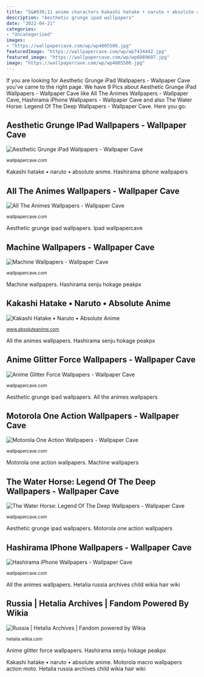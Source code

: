 ```yaml
---
title: "5&#039;11 anime characters Kakashi hatake • naruto • absolute anime"
description: "Aesthetic grunge ipad wallpapers"
date: "2022-04-21"
categories:
- "Uncategorized"
images:
- "https://wallpapercave.com/wp/wp4005506.jpg"
featuredImage: "https://wallpapercave.com/wp/wp7434442.jpg"
featured_image: "https://wallpapercave.com/wp/wp6089607.jpg"
image: "https://wallpapercave.com/wp/wp4005506.jpg"
---
```


If you are looking for Aesthetic Grunge iPad Wallpapers - Wallpaper Cave you've came to the right page. We have 9 Pics about Aesthetic Grunge iPad Wallpapers - Wallpaper Cave like All The Animes Wallpapers - Wallpaper Cave, Hashirama iPhone Wallpapers - Wallpaper Cave and also The Water Horse: Legend Of The Deep Wallpapers - Wallpaper Cave. Here you go:

## Aesthetic Grunge IPad Wallpapers - Wallpaper Cave

![Aesthetic Grunge iPad Wallpapers - Wallpaper Cave](https://wallpapercave.com/wp/wp5176856.jpg "Hashirama senju hokage peakpx")

<small>wallpapercave.com</small>

Kakashi hatake • naruto • absolute anime. Hashirama iphone wallpapers

## All The Animes Wallpapers - Wallpaper Cave

![All The Animes Wallpapers - Wallpaper Cave](https://wallpapercave.com/wp/wp5203549.jpg "The water horse: legend of the deep wallpapers")

<small>wallpapercave.com</small>

Aesthetic grunge ipad wallpapers. Ipad wallpapercave

## Machine Wallpapers - Wallpaper Cave

![Machine Wallpapers - Wallpaper Cave](https://wallpapercave.com/wp/wp4005506.jpg "Ipad wallpapercave")

<small>wallpapercave.com</small>

Machine wallpapers. Hashirama senju hokage peakpx

## Kakashi Hatake • Naruto • Absolute Anime

![Kakashi Hatake • Naruto • Absolute Anime](https://www.absoluteanime.com/naruto/kakashi.jpg "Machine wallpapers")

<small>www.absoluteanime.com</small>

All the animes wallpapers. Hashirama senju hokage peakpx

## Anime Glitter Force Wallpapers - Wallpaper Cave

![Anime Glitter Force Wallpapers - Wallpaper Cave](https://wallpapercave.com/wp/wp6089607.jpg "Kakashi naruto hatake anime")

<small>wallpapercave.com</small>

Aesthetic grunge ipad wallpapers. All the animes wallpapers

## Motorola One Action Wallpapers - Wallpaper Cave

![Motorola One Action Wallpapers - Wallpaper Cave](https://wallpapercave.com/wp/wp8079781.jpg "Machine wallpapers")

<small>wallpapercave.com</small>

Motorola one action wallpapers. Machine wallpapers

## The Water Horse: Legend Of The Deep Wallpapers - Wallpaper Cave

![The Water Horse: Legend Of The Deep Wallpapers - Wallpaper Cave](https://wallpapercave.com/wp/wp7434442.jpg "Anime glitter force wallpapers")

<small>wallpapercave.com</small>

Aesthetic grunge ipad wallpapers. Motorola one action wallpapers

## Hashirama IPhone Wallpapers - Wallpaper Cave

![Hashirama iPhone Wallpapers - Wallpaper Cave](https://wallpapercave.com/wp/wp7919124.jpg "Motorola one action wallpapers")

<small>wallpapercave.com</small>

All the animes wallpapers. Hetalia russia archives child wikia hair wiki

## Russia | Hetalia Archives | Fandom Powered By Wikia

![Russia | Hetalia Archives | Fandom powered by Wikia](http://vignette1.wikia.nocookie.net/hetalia/images/2/21/Russiachibi.png/revision/latest?cb=20110531151014 "Ipad wallpapercave")

<small>hetalia.wikia.com</small>

Anime glitter force wallpapers. Hashirama senju hokage peakpx

Kakashi hatake • naruto • absolute anime. Motorola macro wallpapers action moto. Hetalia russia archives child wikia hair wiki

